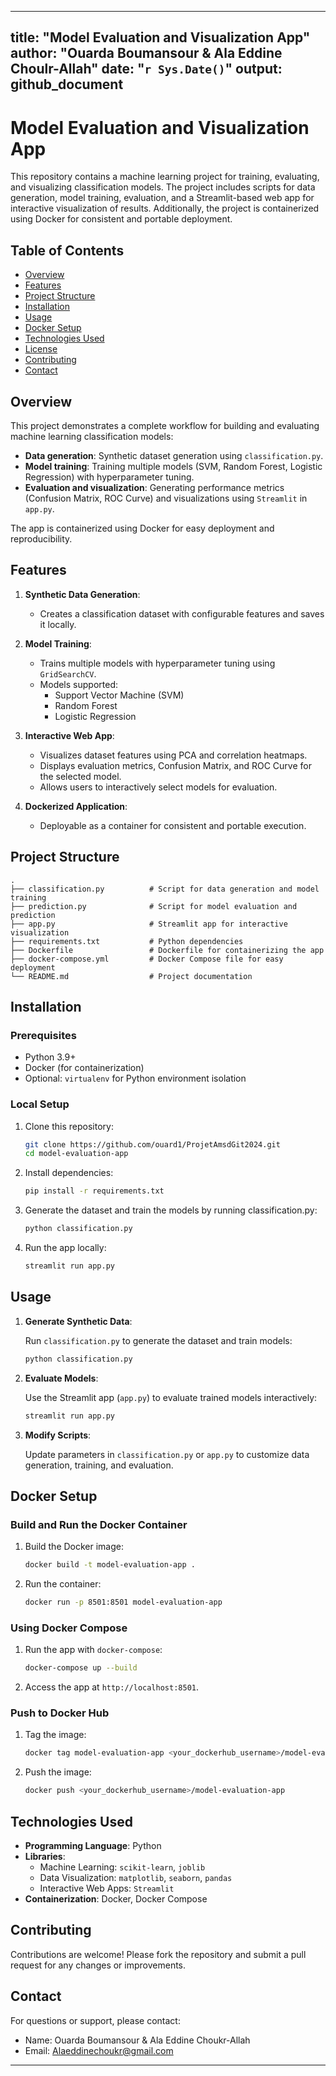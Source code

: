 
---
title: "Model Evaluation and Visualization App"
author: "Ouarda Boumansour & Ala Eddine Choulr-Allah"
date: "`r Sys.Date()`"
output: github_document
---

# Model Evaluation and Visualization App

This repository contains a machine learning project for training, evaluating, and visualizing classification models. The project includes scripts for data generation, model training, evaluation, and a Streamlit-based web app for interactive visualization of results. Additionally, the project is containerized using Docker for consistent and portable deployment.

## Table of Contents

- [Overview](#overview)
- [Features](#features)
- [Project Structure](#project-structure)
- [Installation](#installation)
- [Usage](#usage)
- [Docker Setup](#docker-setup)
- [Technologies Used](#technologies-used)
- [License](#license)
- [Contributing](#contributing)
- [Contact](#contact)

## Overview

This project demonstrates a complete workflow for building and evaluating machine learning classification models:

- **Data generation**: Synthetic dataset generation using `classification.py`.
- **Model training**: Training multiple models (SVM, Random Forest, Logistic Regression) with hyperparameter tuning.
- **Evaluation and visualization**: Generating performance metrics (Confusion Matrix, ROC Curve) and visualizations using `Streamlit` in `app.py`.

The app is containerized using Docker for easy deployment and reproducibility.

## Features

1. **Synthetic Data Generation**:
   - Creates a classification dataset with configurable features and saves it locally.

2. **Model Training**:
   - Trains multiple models with hyperparameter tuning using `GridSearchCV`.
   - Models supported:
     - Support Vector Machine (SVM)
     - Random Forest
     - Logistic Regression

3. **Interactive Web App**:
   - Visualizes dataset features using PCA and correlation heatmaps.
   - Displays evaluation metrics, Confusion Matrix, and ROC Curve for the selected model.
   - Allows users to interactively select models for evaluation.

4. **Dockerized Application**:
   - Deployable as a container for consistent and portable execution.

## Project Structure

```plaintext
.
├── classification.py          # Script for data generation and model training
├── prediction.py              # Script for model evaluation and prediction
├── app.py                     # Streamlit app for interactive visualization
├── requirements.txt           # Python dependencies
├── Dockerfile                 # Dockerfile for containerizing the app
├── docker-compose.yml         # Docker Compose file for easy deployment
└── README.md                  # Project documentation
```

## Installation

### Prerequisites

- Python 3.9+
- Docker (for containerization)
- Optional: `virtualenv` for Python environment isolation

### Local Setup

1. Clone this repository:

   ```bash
   git clone https://github.com/ouard1/ProjetAmsdGit2024.git
   cd model-evaluation-app
   ```



2. Install dependencies:

   ```bash
   pip install -r requirements.txt
   ```
3. Generate the dataset and train the models by running classification.py:

    ```bash
    python classification.py
    ```
4. Run the app locally:

   ```bash
   streamlit run app.py
   ```

## Usage

1. **Generate Synthetic Data**:

   Run `classification.py` to generate the dataset and train models:

   ```bash
   python classification.py
   ```

2. **Evaluate Models**:

   Use the Streamlit app (`app.py`) to evaluate trained models interactively:

   ```bash
   streamlit run app.py
   ```

3. **Modify Scripts**:

   Update parameters in `classification.py` or `app.py` to customize data generation, training, and evaluation.

## Docker Setup

### Build and Run the Docker Container

1. Build the Docker image:

   ```bash
   docker build -t model-evaluation-app .
   ```

2. Run the container:

   ```bash
   docker run -p 8501:8501 model-evaluation-app
   ```

### Using Docker Compose

1. Run the app with `docker-compose`:

   ```bash
   docker-compose up --build
   ```

2. Access the app at `http://localhost:8501`.

### Push to Docker Hub

1. Tag the image:

   ```bash
   docker tag model-evaluation-app <your_dockerhub_username>/model-evaluation-app
   ```

2. Push the image:

   ```bash
   docker push <your_dockerhub_username>/model-evaluation-app
   ```

## Technologies Used

- **Programming Language**: Python
- **Libraries**:
  - Machine Learning: `scikit-learn`, `joblib`
  - Data Visualization: `matplotlib`, `seaborn`, `pandas`
  - Interactive Web Apps: `Streamlit`
- **Containerization**: Docker, Docker Compose



## Contributing

Contributions are welcome! Please fork the repository and submit a pull request for any changes or improvements.

## Contact

For questions or support, please contact:

- Name: Ouarda Boumansour & Ala Eddine Choukr-Allah
- Email: Alaeddinechoukr@gmail.com


---

